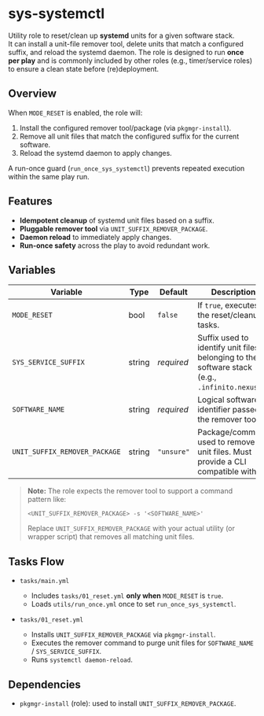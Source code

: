 # sys-systemctl

Utility role to reset/clean up **systemd** units for a given software stack.  
It can install a unit-file remover tool, delete units that match a configured suffix, and reload the systemd daemon. The role is designed to run **once per play** and is commonly included by other roles (e.g., timer/service roles) to ensure a clean state before (re)deployment.

## Overview

When `MODE_RESET` is enabled, the role will:

1. Install the configured remover tool/package (via `pkgmgr-install`).
2. Remove all unit files that match the configured suffix for the current software.
3. Reload the systemd daemon to apply changes.

A run-once guard (`run_once_sys_systemctl`) prevents repeated execution within the same play run.

## Features

- **Idempotent cleanup** of systemd unit files based on a suffix.
- **Pluggable remover tool** via `UNIT_SUFFIX_REMOVER_PACKAGE`.
- **Daemon reload** to immediately apply changes.
- **Run-once safety** across the play to avoid redundant work.

## Variables

| Variable                     | Type    | Default     | Description                                                                                 |
|-----------------------------|---------|-------------|---------------------------------------------------------------------------------------------|
| `MODE_RESET`                | bool    | `false`     | If `true`, executes the reset/cleanup tasks.                                                |
| `SYS_SERVICE_SUFFIX`        | string  | *required*  | Suffix used to identify unit files belonging to the software stack (e.g., `.infinito.nexus`). |
| `SOFTWARE_NAME`             | string  | *required*  | Logical software identifier passed to the remover tool.                                      |
| `UNIT_SUFFIX_REMOVER_PACKAGE` | string| `"unsure"`  | Package/command used to remove the unit files. Must provide a CLI compatible with `-s`.     |

> **Note:** The role expects the remover tool to support a command pattern like:
> ```
> <UNIT_SUFFIX_REMOVER_PACKAGE> -s '<SOFTWARE_NAME>'
> ```
> Replace `UNIT_SUFFIX_REMOVER_PACKAGE` with your actual utility (or wrapper script) that removes all matching unit files.

## Tasks Flow

- `tasks/main.yml`
  - Includes `tasks/01_reset.yml` **only when** `MODE_RESET` is `true`.
  - Loads `utils/run_once.yml` once to set `run_once_sys_systemctl`.

- `tasks/01_reset.yml`
  - Installs `UNIT_SUFFIX_REMOVER_PACKAGE` via `pkgmgr-install`.
  - Executes the remover command to purge unit files for `SOFTWARE_NAME` / `SYS_SERVICE_SUFFIX`.
  - Runs `systemctl daemon-reload`.

## Dependencies

- `pkgmgr-install` (role): used to install `UNIT_SUFFIX_REMOVER_PACKAGE`.


